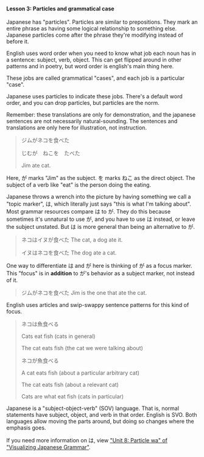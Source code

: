 #### Lesson 3: Particles and grammatical case


Japanese has "particles". Particles are similar to prepositions. They mark an entire phrase as having some logical relationship to something else. Japanese particles come after the phrase they're modifying instead of before it.


English uses word order when you need to know what job each noun has in a sentence: subject, verb, object. This can get flipped around in other patterns and in poetry, but word order is english's main thing here.


These jobs are called grammatical "cases", and each job is a particular "case".


Japanese uses particles to indicate these jobs. There's a default word order, and you can drop particles, but particles are the norm.


Remember: these translations are only for demonstration, and the japanese sentences are not necessarily natural-sounding. The sentences and translations are only here for illustration, not instruction.


> ジムがネコを食べた  
> > じむが　ねこを　たべた  
> > Jim ate cat.

Here, が marks "Jim" as the subject. を marks ねこ as the direct object. The subject of a verb like "eat" is the person doing the eating.


Japanese throws a wrench into the picture by having something we call a "topic marker", は, which literally just says "this is what I'm talking about". Most grammar resources compare は to が. They do this because sometimes it's unnatural to use が, and you have to use は instead, or leave the subject unstated. But は is more general than being an alternative to が.


> ネコはイヌが食べた The cat, a dog ate it.  
> > イヌはネコを食べた The dog ate a cat.> 

One way to differentiate は and が here is thinking of が as a focus marker. This "focus" is in **addition** to が's behavior as a subject marker, not instead of it.


> ジムがネコを食べた Jim is the one that ate the cat.

English uses articles and swip-swappy sentence patterns for this kind of focus.


> ネコは魚食べる  
> > Cats eat fish (cats in general)  
> > The cat eats fish (the cat we were talking about)  
>   
> > ネコが魚食べる  
> > A cat eats fish (about a particular arbitrary cat)  
> > The cat eats fish (about a relevant cat)  
> > Cats are what eat fish (cats in particular)

Japanese is a "subject-object-verb" (SOV) language. That is, normal statements have subject, object, and verb in that order. English is SVO. Both languages allow moving the parts around, but doing so changes where the emphasis goes.


If you need more information on は, view ["Unit 8: Particle wa" of "Visualizing Japanese Grammar"](https://www2.gwu.edu/~eall/vjgnew/vjghomepage/vjghome.htm).



